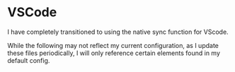 # VSCode

I have completely transitioned to using the native sync function for VScode.

While the following may not reflect my current configuration,
as I update these files periodically,
I will only reference certain elements found in my default config.
